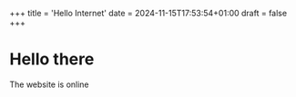 +++
title = 'Hello Internet'
date = 2024-11-15T17:53:54+01:00
draft = false
+++

# Hello there

The website is online


